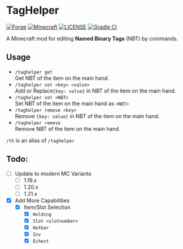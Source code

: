 # TagHelper
[![Forge](http://cf.way2muchnoise.eu/560743.svg)](https://www.curseforge.com/minecraft/mc-mods/taghelper)
[![Minecraft](http://cf.way2muchnoise.eu/versions/For%20MC_560743_all.svg)](https://minecraft.fandom.com/wiki)
[![LICENSE](https://img.shields.io/github/license/Samarium150/TagHelper)](https://github.com/Samarium150/TagHelper/blob/main/LICENSE)
[![Gradle CI](https://github.com/Samarium150/TagHelper/actions/workflows/Gradle%20CI.yml/badge.svg)](https://github.com/Samarium150/TagHelper/actions/workflows/Gradle%20CI.yml)

A Minecraft mod for editing **Named Binary Tags** (NBT) by commands.

## Usage

- `/taghelper get`  
  Get NBT of the item on the main hand.
- `/taghelper set <key> <value>`  
  Add or Replace`{key: value}` in NBT of the item on the main hand.
- `/taghelper set <NBT>`  
  Set NBT of the item on the main hand as `<NBT>`
- `/taghelper remove <key>`  
  Remove `{key: value}` in NBT of the item on the main hand.
- `/taghelper remove`  
  Remove NBT of the item on the main hand.

`/th` is an alias of `/taghelper`


## Todo:
- [ ] Update to modern MC Variants
  - [ ] 1.19.x
  - [ ] 1.20.x
  - [ ] 1.21.x
- [x] Add More Capabilities
  - [x] Item/Slot Selection
    - [x] `Holding`
    - [x] `Slot <slotnumber>`
    - [x] `Hotbar`
    - [x] `Inv`
    - [x] `Echest`